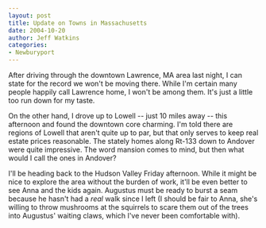 ```yaml
---
layout: post
title: Update on Towns in Massachusetts
date: 2004-10-20
author: Jeff Watkins
categories:
- Newburyport
---
```


After driving through the downtown Lawrence, MA area last night, I
can state for the record we won't be moving there. While I'm certain
many people happily call Lawrence home, I won't be among them. It's
just a little too run down for my taste.

On the other hand, I drove up to Lowell -- just 10 miles away -- this
afternoon and found the downtown core charming. I'm told there are
regions of Lowell that aren't quite up to par, but that only serves to
keep real estate prices reasonable. The stately homes along Rt-133 down to Andover were quite impressive. The word mansion comes to mind, but then what would I call the ones in Andover?

I'll be heading back to the Hudson Valley Friday afternoon. While it
might be nice to explore the area without the burden of work, it'll be
even better to see Anna and the kids again. Augustus must be ready to
burst a seam because he hasn't had a *real* walk since I left (I
should be fair to Anna, she's willing to throw mushrooms at the
squirrels to scare them out of the trees into Augustus' waiting claws,
which I've never been comfortable with).